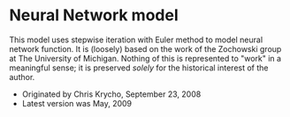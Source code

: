 # Neural Network model

This model uses stepwise iteration with Euler method to model neural network
function. It is (loosely) based on the work of the Zochowski group at The
University of Michigan. Nothing of this is represented to "work" in a meaningful
sense; it is preserved *solely* for the historical interest of the author.

  - Originated by Chris Krycho, September 23, 2008
  - Latest version was May, 2009
